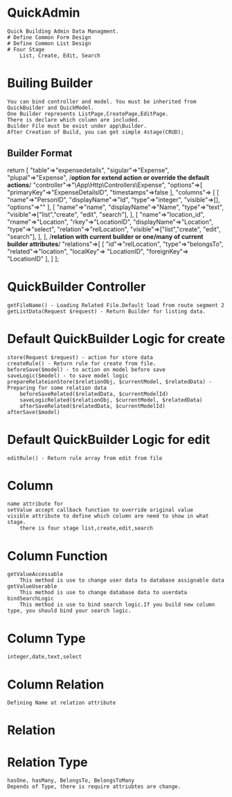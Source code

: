 # QuickAdmin
    Quick Building Admin Data Managment.
    # Define Common Form Design
    # Define Common List Design
    # Four Stage
        List, Create, Edit, Search

# Builing Builder
    You can bind controller and model. You must be inherited from QuickBuilder and QuickModel.
    One Builder represents ListPage,CreatePage,EditPage.
    There is declare which column are included.
    Builder File must be exist under app\Builder.
    After Creation of Build, you can get simple 4stage(CRUD);
    
## Builder Format
return [
    "table"=>"expensedetails",
    "sigular"=>"Expense",
    "plupal"=>"Expense",
    /**option for extend action or override the default actions**/
    "controller"=>"\App\Http\Controllers\Expense",
    "options"=>[
        "primaryKey"=>"ExpenseDetailsID",
        "timestamps"=>false
    ],
    "columns"=> [
        [
            "name"=>"PersonID",
            "displayName"=>"Id",
            "type"=>"integer",
            "visible"=>[],
            "options"=>""
        ],
        [
            "name"=>"name",
            "displayName"=>"Name",
            "type"=>"text",
            "visible"=>["list","create", "edit", "search"],
        ],
        [
            "name"=>"location_id",
            "rname"=>"Location",
            "rkey"=>"LocationID",
            "displayName"=>"Location",
            "type"=>"select",
            "relation"=>"relLocation",
            "visible"=>["list","create", "edit", "search"],
        ],
    ],
    /**relation with current builder or one/many of current builder attributes**/
    "relations"=>[
        [
            "id"=>"relLocation",
            "type"=>"belongsTo",
            "related"=>"location",
            "localKey"=> "LocationID",
            "foreignKey"=> "LocationID"
        ],
    ]
];

# QuickBuilder Controller
    getFileName() - Loading Related File.Default load from route segment 2
    getListData(Request $request) - Return Builder for listing data.

# Default QuickBuilder Logic for create
    store(Request $request) - action for store data
    createRule() - Return rule for create from file.
    beforeSave($model) - to action on model before save
    saveLogic($model) - to save model logic
    prepareRelateionStore($relationObj, $currentModel, $relatedData) - Preparing for some relation data
        beforeSaveRelated($relatedData, $currentModelId)
        saveLogicRelated($relationObj, $currentModel, $relatedData)
        afterSaveRelated($relatedData, $currentModelId)
    afterSave($model)
# Default QuickBuilder Logic for edit
    editRule() - Return rule array from edit from file

# Column
    name attribute for
    setValue accept callback function to override original value
    visible attribute to define which column are need to show in what stage.
        there is four stage list,create,edit,search

# Column Function
    getValueAccessable
        This method is use to change user data to database assignable data
    getValueUserable
        This method is use to change database data to userdata
    bindSearchLogic
        This method is use to bind search logic.If you build new column type, you should bind your search logic.

# Column Type
    integer,date,text,select

# Column Relation
    Defining Name at relation attribute
    
# Relation
# Relation Type
    hasOne, hasMany, BelongsTo, BelongsToMany
    Depends of Type, there is require attriubtes are change.